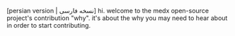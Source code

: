 [persian version | نسخه فارسی]
hi. welcome to the medx open-source project's contribution "why". it's about the why you may need to hear about in order to start contributing.
